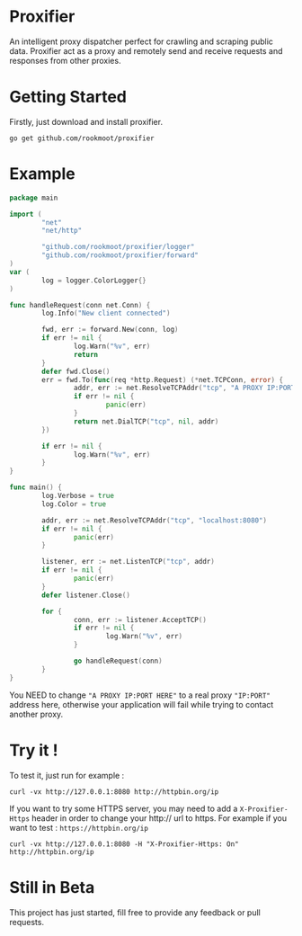 # Proxifier
An intelligent proxy dispatcher perfect for crawling and scraping public data. Proxifier act as a proxy and remotely send and receive requests and responses from other proxies.

# Getting Started
Firstly, just download and install proxifier.

```
go get github.com/rookmoot/proxifier
```

# Example

```go
package main

import (
        "net"
        "net/http"

        "github.com/rookmoot/proxifier/logger"
        "github.com/rookmoot/proxifier/forward"
)
var (
        log = logger.ColorLogger{}
)

func handleRequest(conn net.Conn) {
        log.Info("New client connected")

        fwd, err := forward.New(conn, log)
        if err != nil {
                log.Warn("%v", err)
                return
        }
        defer fwd.Close()
        err = fwd.To(func(req *http.Request) (*net.TCPConn, error) {
                addr, err := net.ResolveTCPAddr("tcp", "A PROXY IP:PORT HERE")
                if err != nil {
                        panic(err)
                }
                return net.DialTCP("tcp", nil, addr)
        })

        if err != nil {
                log.Warn("%v", err)
        }
}

func main() {
        log.Verbose = true
        log.Color = true

        addr, err := net.ResolveTCPAddr("tcp", "localhost:8080")
        if err != nil {
                panic(err)
        }

        listener, err := net.ListenTCP("tcp", addr)
        if err != nil {
                panic(err)
        }
        defer listener.Close()

        for {
                conn, err := listener.AcceptTCP()
                if err != nil {
                        log.Warn("%v", err)
                }

                go handleRequest(conn)
        }
}
```

You NEED to change `"A PROXY IP:PORT HERE"` to a real proxy `"IP:PORT"` address here, otherwise your application will fail while trying to contact another proxy.

# Try it !

To test it, just run for example :
```
curl -vx http://127.0.0.1:8080 http://httpbin.org/ip
```

If you want to try some HTTPS server, you may need to add a `X-Proxifier-Https` header in order to change your http:// url to https. For example if you want to test : `https://httpbin.org/ip`

```
curl -vx http://127.0.0.1:8080 -H "X-Proxifier-Https: On" http://httpbin.org/ip
```

# Still in Beta
This project has just started, fill free to provide any feedback or pull requests.
